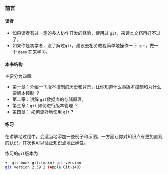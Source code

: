 ### 前言

#### 读者
- 如果读者有过一定的多人协作开发的经验，使用过 `git`，来读本文档再好不过了。
- 如果你是初学者，没了解过`git`，建议去相关教程简单地操作一下 `git`，做一个 `demo` 在来学习。

#### 本书结构
主要分为四章:
- 第一章：介绍一下版本控制的历史和背景，让你知道什么事版本控制和为什么要版本控制 ？
- 第二章：讲解 `git`数据库的存储原理。
- 第三章：`git` 如何进行版本管理 ？ 
- 第四章： 如何更好地使用 `git` ?


#### 练习

在讲解地过程中，会适当地添加一些例子和示图。一方面让你对知识点有更加直观的认识，其次也可以验证知识点地正确性。

练习的`git`版本为

```bash
➜  git-book git:(main) git version         
git version 2.39.2 (Apple Git-143)
```